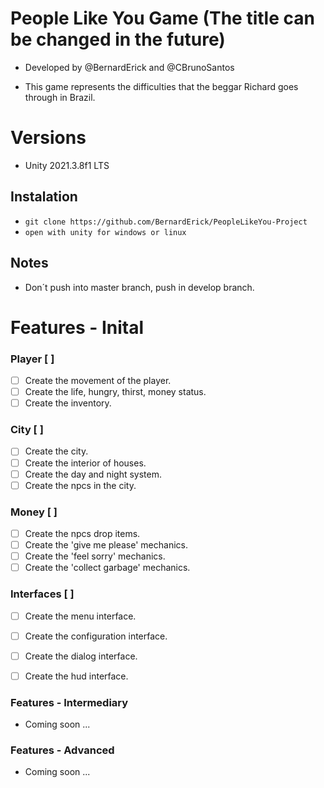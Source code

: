 # People Like You Game (The title can be changed in the future)

- Developed by @BernardErick and @CBrunoSantos

- This game represents the difficulties that the beggar Richard goes through in Brazil.

# Versions
- Unity 2021.3.8f1 LTS

## Instalation
- `git clone https://github.com/BernardErick/PeopleLikeYou-Project`
- `open with unity for windows or linux`

## Notes
- Don´t push into master branch, push in develop branch.

# Features - Inital

### Player [ ]
- [ ] Create the movement of the player.
- [ ] Create the life, hungry, thirst, money status.
- [ ] Create the inventory.

### City [ ]
- [ ] Create the city.
- [ ] Create the interior of houses.
- [ ] Create the day and night system.
- [ ] Create the npcs in the city.

### Money [ ]
- [ ] Create the npcs drop items.
- [ ] Create the 'give me please' mechanics.
- [ ] Create the 'feel sorry' mechanics.
- [ ] Create the 'collect garbage' mechanics.

### Interfaces [ ]
- [ ] Create the menu interface.
- [ ] Create the configuration interface.
- [ ] Create the dialog interface.
- [ ] Create the hud interface.


### Features - Intermediary

- Coming soon ...

### Features - Advanced

- Coming soon ...